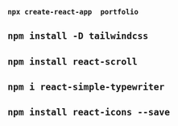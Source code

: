 ### `npx create-react-app  portfolio`

## `npm install -D tailwindcss`

## `npm install react-scroll`

## `npm i react-simple-typewriter`

## `npm install react-icons --save`
